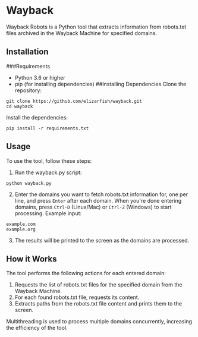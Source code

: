 # Wayback
Wayback Robots is a Python tool that extracts information from robots.txt files archived in the Wayback Machine for specified domains.

## Installation
###Requirements
- Python 3.6 or higher
- pip (for installing dependencies)
##Installing Dependencies
Clone the repository:
```
git clone https://github.com/elizarfish/wayback.git
cd wayback
```

Install the dependencies:
```
pip install -r requirements.txt
```

## Usage
To use the tool, follow these steps:

1) Run the wayback.py script:
```
python wayback.py
```
2) Enter the domains you want to fetch robots.txt information for, one per line, and press `Enter` after each domain. When you're done entering domains, press `Ctrl-D` (Linux/Mac) or `Ctrl-Z` (Windows) to start processing.
Example input:

```
example.com
example.org
```
3) The results will be printed to the screen as the domains are processed.

## How it Works
The tool performs the following actions for each entered domain:

1) Requests the list of robots.txt files for the specified domain from the Wayback Machine.
2) For each found robots.txt file, requests its content.
3) Extracts paths from the robots.txt file content and prints them to the screen.

Multithreading is used to process multiple domains concurrently, increasing the efficiency of the tool.

